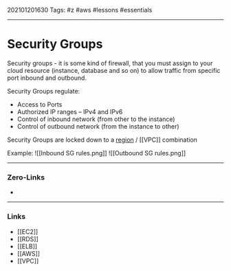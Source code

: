 202101201630
Tags: #z #aws #lessons #essentials 

---
# Security Groups

Security groups - it is some kind of firewall, that you must assign to your cloud resource (instance, database and so on) to allow traffic from specific port inbound and outbound.  

Security Groups regulate:

- Access to Ports
- Authorized IP ranges – IPv4 and IPv6
- Control of inbound network (from other to the instance)
- Control of outbound network (from the instance to other)

Security Groups are locked down to a [region](Regions) / [[VPC]] combination

Example:
![[Inbound SG rules.png]]
![[Outbound SG rules.png]]

---
### Zero-Links
- 
---
### Links
- [[EC2]]
- [[RDS]]
- [[ELB]]
- [[AWS]]
- [[VPC]]